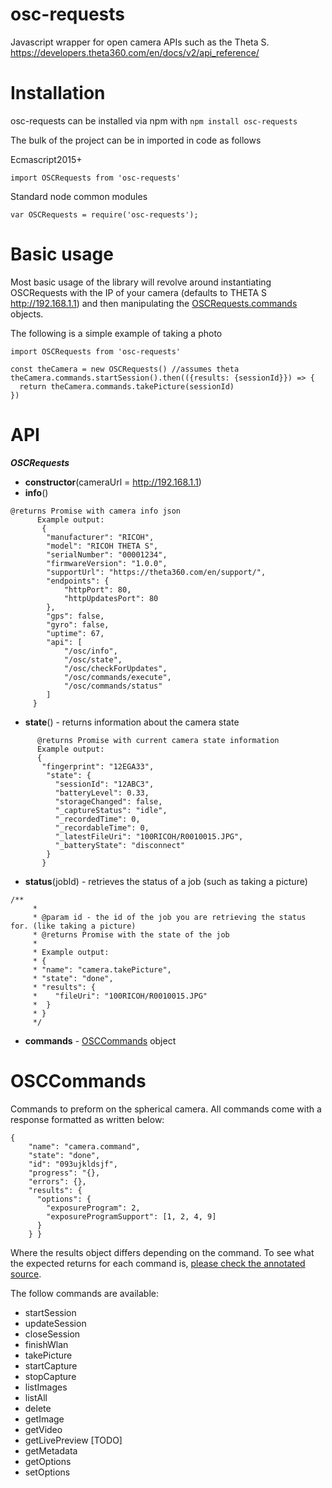 # osc-requests
Javascript wrapper for open camera APIs such as the Theta S. https://developers.theta360.com/en/docs/v2/api_reference/

# Installation
osc-requests can be installed via npm with
`npm install osc-requests`

The bulk of the project can be in imported in code as follows

Ecmascript2015+

`import OSCRequests from 'osc-requests'`

Standard node common modules

`var OSCRequests = require('osc-requests');`

# Basic usage
Most basic usage of the library will revolve around instantiating OSCRequests with the IP of your camera (defaults to THETA S 
http://192.168.1.1) and then manipulating the [OSCRequests.commands](#commands) objects. 

The following is a simple example of taking a photo

```
import OSCRequests from 'osc-requests'

const theCamera = new OSCRequests() //assumes theta
theCamera.commands.startSession().then(({results: {sessionId}}) => {
  return theCamera.commands.takePicture(sessionId)
})
```

# API

***OSCRequests***

* **constructor**(cameraUrl = http://192.168.1.1)
* **info**() 
```
@returns Promise with camera info json
      Example output:
       {
        "manufacturer": "RICOH",
        "model": "RICOH THETA S",
        "serialNumber": "00001234",
        "firmwareVersion": "1.0.0",
        "supportUrl": "https://theta360.com/en/support/",
        "endpoints": {
            "httpPort": 80,
            "httpUpdatesPort": 80
        },
        "gps": false,
        "gyro": false,
        "uptime": 67,
        "api": [
            "/osc/info",
            "/osc/state",
            "/osc/checkForUpdates",
            "/osc/commands/execute",
            "/osc/commands/status"
        ]
     }
```
     
* **state**() - returns information about the camera state
```
      @returns Promise with current camera state information
      Example output:
      {
       "fingerprint": "12EGA33",
        "state": {
          "sessionId": "12ABC3",
          "batteryLevel": 0.33,
          "storageChanged": false,
          "_captureStatus": "idle",
          "_recordedTime": 0,
          "_recordableTime": 0,
          "_latestFileUri": "100RICOH/R0010015.JPG",
          "_batteryState": "disconnect"
        }
       }
```
* **status**(jobId) - retrieves the status of a job (such as taking a picture)
```
/**
     *
     * @param id - the id of the job you are retrieving the status for. (like taking a picture)
     * @returns Promise with the state of the job
     *
     * Example output:
     * {
     * "name": "camera.takePicture",
     * "state": "done",
     * "results": {
     *    "fileUri": "100RICOH/R0010015.JPG"
     *  }
     * }
     */
```
* **commands** - [OSCCommands](#commands) object 

# <a name="commands">OSCCommands</a>

Commands to preform on the spherical camera. All commands come with a response formatted as written below:

    {
        "name": "camera.command",
        "state": "done",
        "id": "093ujkldsjf",
        "progress": "{},
        "errors": {},
        "results": {
          "options": {
            "exposureProgram": 2,
            "exposureProgramSupport": [1, 2, 4, 9]
          }
        } }

Where the results object differs depending on the command. To see what the expected returns for each command is, [please check the annotated source](src/commands.js).

The follow commands are available:

* startSession
* updateSession
* closeSession
* finishWlan
* takePicture
* startCapture
* stopCapture
* listImages
* listAll
* delete
* getImage
* getVideo
* getLivePreview [TODO]
* getMetadata
* getOptions
* setOptions

